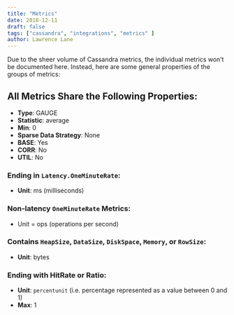 ```yaml
---
title: "Metrics"
date: 2018-12-11
draft: false
tags: ["cassandra", "integrations", "metrics" ]
author: Lawrence Lane
---
```


Due to the sheer volume of Cassandra metrics, the individual metrics won’t be documented here. Instead, here are some general properties of the groups of metrics:

## All Metrics Share the Following Properties:
- **Type**: GAUGE
- **Statistic**: average
- **Min**: 0
- **Sparse Data Strategy**: None
- **BASE**: Yes
- **CORR**: No
- **UTIL**: No

### Ending in `Latency.OneMinuteRate`:
- **Unit**: ms (milliseconds)

### Non-latency `OneMinuteRate` Metrics:
- Unit = ops (operations per second)

### Contains `HeapSize`, `DataSize`, `DiskSpace`, `Memory`, or `RowSize`:
- **Unit**: bytes

### Ending with HitRate or Ratio:
- **Unit**:  `percentunit` (i.e. percentage represented as a value between 0 and 1)
- **Max**: 1
